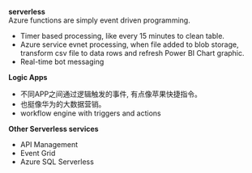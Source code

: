 **serverless**  
Azure functions are simply event driven programming.
- Timer based processing, like every 15 minutes to clean table.
- Azure service evnet processing, when file added to blob storage, transform csv file to data rows and refresh Power BI Chart graphic.  
- Real-time bot messaging

**Logic Apps**
- 不同APP之间通过逻辑触发的事件, 有点像苹果快捷指令。
- 也挺像华为的大数据营销。
- workflow engine with triggers and actions

**Other Serverless services**
- API Management
- Event Grid
- Azure SQL Serverless